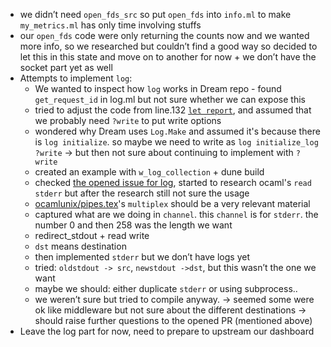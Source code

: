 - we didn’t need `open_fds_src` so put `open_fds` into `info.ml` to make `my_metrics.ml` has only time involving stuffs
- our `open_fds` code were only returning the counts now and we wanted more info, so we researched but couldn’t find a good way so decided to let this in this state and move on to another for now + we don’t have the socket part yet as well
- Attempts to implement `log`:
  - We wanted to inspect how `log` works in Dream repo - found `get_request_id` in log.ml but not sure whether we can expose this
  - tried to adjust the code from line.132 [`let report`](https://github.com/aantron/dream/blob/2386083170766255021171870b8568d1c8c933b5/src/server/log.ml#L132), and assumed that we probably need `?write` to put write options
  - wondered why Dream uses `Log.Make` and assumed it's because there is `log initialize`. so maybe we need to write as `log initialize_log ?write` -> but then not sure about continuing to implement with `?write`
  - created an example with `w_log_collection` + dune build
  - checked [the opened issue for log](https://github.com/aantron/dream/issues/195), started to research ocaml's `read stderr` but after the research still not sure the usage
  - [ocamlunix/pipes.tex](https://github.com/ocaml/ocamlunix/blob/master/src/pipes.tex)'s `multiplex` should be a very relevant material
  - captured what are we doing in `channel`. this `channel` is for `stderr`. the number 0 and then 258 was the length we want
  - redirect_stdout + read write
  - `dst` means destination
  - then implemented `stderr` but we don’t have logs yet
  - tried: `oldstdout -> src`, `newstdout ->dst`, but this wasn’t the one we want
  - maybe we should: either duplicate `stderr` or using subprocess..
  - we weren’t sure but tried to compile anyway. -> seemed some were ok like middleware but not sure about the different destinations -> should raise further questions to the opened PR (mentioned above)
- Leave the log part for now, need to prepare to upstream our dashboard 


